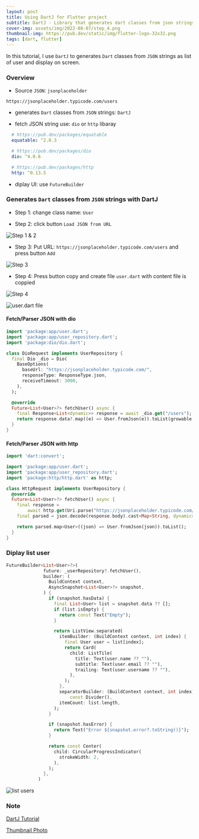 ```yaml
---
layout: post
title: Using DartJ for Flutter project
subtitle: DartJ - Library that generates dart classes from json strings 
cover-img: assets/img/2022-08-07/step_4.png
thumbnail-img: https://pub.dev/static/img/flutter-logo-32x32.png
tags: [dart, flutter]
---
```


In this tutorial, I use `DartJ` to generates `Dart` classes from `JSON` strings as list of user  and display on screen.


### Overview
- Source `JSON`: `jsonplaceholder`

``` 
https://jsonplaceholder.typicode.com/users
```

- generates `Dart` classes from `JSON` strings: `DartJ`

- fetch JSON string use: `dio` or `http` libaray 

```yaml
  # https://pub.dev/packages/equatable
  equatable: ^2.0.3

  # https://pub.dev/packages/dio
  dio: ^4.0.6

  # https://pub.dev/packages/http
  http: ^0.13.5
```

- diplay UI: use `FutureBuilder`



### Generates `Dart` classes from `JSON` strings with DartJ

- Step 1: change class name: `User` 

- Step 2: click button `Load JSON from URL`

![Step 1 & 2](/assets/img/2022-08-07/step_1_2.png)

- Step 3: Put URL: `https://jsonplaceholder.typicode.com/users`
 and press button `Add`

![Step 3](/assets/img/2022-08-07/step_3.png)

- Step 4: Press button copy and create file `user.dart` with content file is coppied 

![Step 4](/assets/img/2022-08-07/step_4.png)

![user.dart file](/assets/img/2022-08-07/user.png)


#### Fetch/Parser JSON with dio

```dart 
import 'package:app/user.dart';
import 'package:app/user_repository.dart';
import 'package:dio/dio.dart';

class DioRequest implements UserRepository {
  final Dio _dio = Dio(
    BaseOptions(
      baseUrl: "https://jsonplaceholder.typicode.com/",
      responseType: ResponseType.json,
      receiveTimeout: 3000,
    ),
  );

  @override
  Future<List<User>?> fetchUser() async {
    final Response<List<dynamic>> response = await _dio.get("/users");
    return response.data?.map((e) => User.fromJson(e)).toList(growable: false);
  }
}
```

#### Fetch/Parser JSON with http

```dart 
import 'dart:convert';

import 'package:app/user.dart';
import 'package:app/user_repository.dart';
import 'package:http/http.dart' as http;

class HttpRequest implements UserRepository {
  @override
  Future<List<User>?> fetchUser() async {
    final response =
        await http.get(Uri.parse("https://jsonplaceholder.typicode.com/users"));
    final parsed = json.decode(response.body).cast<Map<String, dynamic>>();

    return parsed.map<User>((json) => User.fromJson(json)).toList();
  }
}
```

### Diplay list user

```dart 
FutureBuilder<List<User>?>(
              future: _userRepository?.fetchUser(),
              builder: (
                BuildContext context,
                AsyncSnapshot<List<User>?> snapshot,
              ) {
                if (snapshot.hasData) {
                  final List<User> list = snapshot.data ?? [];
                  if (list.isEmpty) {
                    return const Text("Empty");
                  }

                  return ListView.separated(
                    itemBuilder: (BuildContext context, int index) {
                      final User user = list[index];
                      return Card(
                        child: ListTile(
                          title: Text(user.name ?? ""),
                          subtitle: Text(user.email ?? ""),
                          trailing: Text(user.username ?? ""),
                        ),
                      );
                    },
                    separatorBuilder: (BuildContext context, int index) =>
                        const Divider(),
                    itemCount: list.length,
                  );
                }

                if (snapshot.hasError) {
                  return Text("Error ${snapshot.error?.toString()}");
                }

                return const Center(
                  child: CircularProgressIndicator(
                    strokeWidth: 2,
                  ),
                );
              },
            )
```
![list users](/assets/img/2022-08-07/list_user.jpg)

### Note
[DartJ Tutorial](https://github.com/ttpho/dartj-tutorial)


[Thumbnail Photo](https://pub.dev/static/img/flutter-logo-32x32.png)
